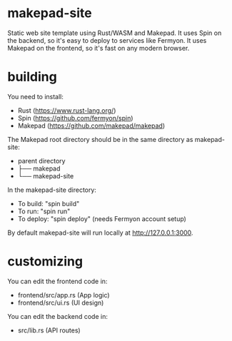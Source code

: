# makepad-site
 Static web site template using Rust/WASM and Makepad.
 It uses Spin on the backend, so it's easy to deploy to services like Fermyon.
 It uses Makepad on the frontend, so it's fast on any modern browser.

# building
You need to install:
- Rust (https://www.rust-lang.org/)
- Spin (https://github.com/fermyon/spin)
- Makepad (https://github.com/makepad/makepad)

The Makepad root directory should be in the same directory as makepad-site:

- parent directory
-  ├── makepad
-  └── makepad-site

In the makepad-site directory:
- To build: "spin build"
- To run: "spin run"
- To deploy: "spin deploy" (needs Fermyon account setup)

By default makepad-site will run locally at http://127.0.0.1:3000.

# customizing
You can edit the frontend code in:
- frontend/src/app.rs (App logic)
- frontend/src/ui.rs (UI design)

You can edit the backend code in:
- src/lib.rs (API routes)